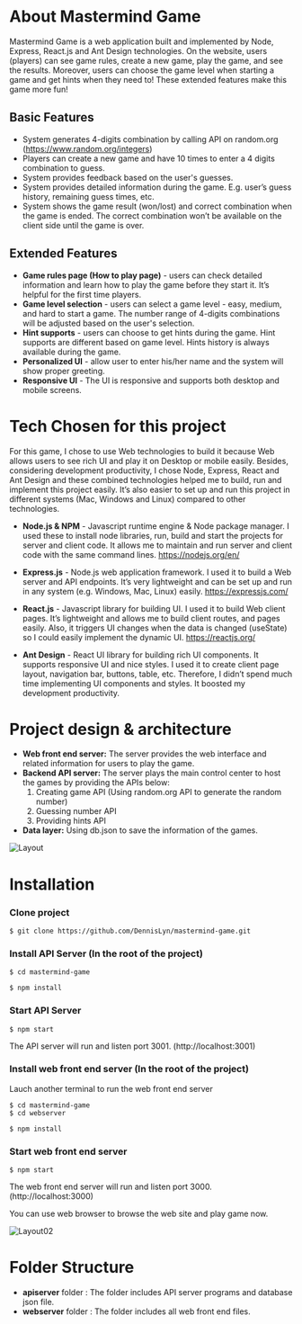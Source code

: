# About Mastermind Game

Mastermind Game is a web application built and implemented by Node, Express, React.js and Ant Design technologies. On the website, users (players) can see game rules, create a new game, play the game, and see the results. Moreover, users can choose the game level when starting a game and get hints when they need to! These extended features make this game more fun!

  ## Basic Features
- System generates 4-digits combination by calling API on random.org (https://www.random.org/integers)
- Players can create a new game and have 10 times to enter a 4 digits combination to guess. 
- System provides feedback based on the user's guesses.
- System provides detailed information during the game. E.g. user’s guess history, remaining guess times, etc.
- System shows the game result (won/lost) and correct combination when the game is ended. The correct combination won’t be available on the client side until the game is over.

## Extended Features
- **Game rules page (How to play page)** - users can check detailed information and learn how to play the game before they start it. It’s helpful for the first time players.
- **Game level selection** - users can select a game level - easy, medium, and hard to start a game. The number range of 4-digits combinations will be adjusted based on the user's selection. 
- **Hint supports** - users can choose to get hints during the game. Hint supports are different based on game level. Hints history is always available during the game.
- **Personalized UI** - allow user to enter his/her name and the system will show proper greeting.
- **Responsive UI** - The UI is responsive and supports both desktop and mobile screens.

# Tech Chosen for this project
For this game, I chose to use Web technologies to build it because Web allows users to see rich UI and play it on Desktop or mobile easily. Besides, considering development productivity, I chose Node, Express, React and Ant Design and these combined technologies helped me to build, run and implement this project easily. It’s also easier to set up and run this project in different systems (Mac, Windows and Linux) compared to other technologies.

- **Node.js & NPM** - Javascript runtime engine & Node package manager. I used these to install node libraries, run, build and start the projects for server and client code. It allows me to maintain and run server and client code with the same command lines.
https://nodejs.org/en/

- **Express.js** - Node.js web application framework. I used it to build a Web server and API endpoints. It’s very lightweight and can be set up and run in any system (e.g. Windows, Mac, Linux) easily. 
https://expressjs.com/

- **React.js** - Javascript library for building UI. I used it to build Web client pages. It’s lightweight and allows me to build client routes, and pages easily. Also, it triggers UI changes when the data is changed (useState) so I could easily implement the dynamic UI.
https://reactjs.org/

- **Ant Design** - React UI library for building rich UI components. It supports responsive UI and nice styles. I used it to create client page layout, navigation bar, buttons, table, etc. Therefore, I didn’t spend much time implementing UI components and styles. It boosted my development productivity.

# Project design & architecture
- **Web front end server:** The server provides the web interface and related information for users to play the game.
- **Backend API server:** The server plays the main control center to host the games by providing the APIs below:
  1. Creating game API (Using random.org API to generate the random number)
  2. Guessing number API
  3. Providing hints API
- **Data layer:** Using db.json to save the information of the games.

![Layout](https://user-images.githubusercontent.com/99282632/165676819-3712e146-7567-43c8-a1c8-a4695e7ff070.jpg)

# Installation

### Clone project
```
$ git clone https://github.com/DennisLyn/mastermind-game.git
```

### Install API Server (In the root of the project)
```
$ cd mastermind-game
```
```
$ npm install
```
### Start API Server
```
$ npm start
```
The API server will run and listen port 3001. (http://localhost:3001)

### Install web front end server  (In the root of the project)
Lauch another terminal to run the web front end server
```
$ cd mastermind-game
$ cd webserver
```
```
$ npm install
```
### Start web front end server
```
$ npm start
```
The web front end server will run and listen port 3000. (http://localhost:3000)

You can use web browser to browse the web site and play game now.

![Layout02](https://user-images.githubusercontent.com/99282632/165682514-bc0a0327-973a-440a-8a6b-6421b52cb4a3.jpg)

# Folder Structure
- **apiserver** folder : The folder includes API server programs and database json file.
- **webserver** folder : The folder includes all web front end files.
